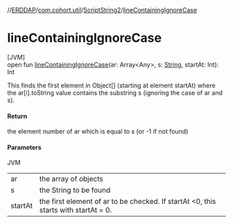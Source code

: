 //[ERDDAP](../../../index.md)/[com.cohort.util](../index.md)/[ScriptString2](index.md)/[lineContainingIgnoreCase](line-containing-ignore-case.md)

# lineContainingIgnoreCase

[JVM]\
open fun [lineContainingIgnoreCase](line-containing-ignore-case.md)(ar: Array&lt;Any&gt;, s: [String](https://docs.oracle.com/en/java/javase/21/docs/api/java.base/java/lang/String.html), startAt: Int): Int

This finds the first element in Object[] (starting at element startAt) where the ar[i].toString value contains the substring s (ignoring the case of ar and s).

#### Return

the element number of ar which is equal to s (or -1 if not found)

#### Parameters

JVM

| | |
|---|---|
| ar | the array of objects |
| s | the String to be found |
| startAt | the first element of ar to be checked. If startAt &lt;0, this starts with startAt = 0. |